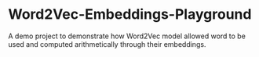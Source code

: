 # Word2Vec-Embeddings-Playground
A demo project to demonstrate how Word2Vec model allowed word to be used and computed arithmetically through their embeddings.
